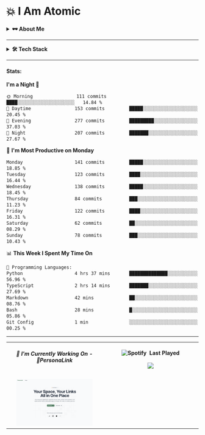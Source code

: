 # 💥 I Am Atomic

<details>
  <summary><strong>🕶️ About Me</strong></summary>
<br/>
I am Reymund Virtus, a full-stack engineer operating quietly and crafting systems from the shadows.

I wield **TypeScript**, **Python**, and **PHP** as my core arsenal, building everything from sleek web interfaces to robust mobile solutions.  
I specialize in **serverless technologies**, seamlessly integrating AWS and Azure to deliver scalable, event-driven architectures.

My realm spans the full stack, from intuitive UI interactions to data pipelines and infrastructure as code.  
From RESTful APIs to real-time systems, I deploy with precision and purpose.

In the silence, I thrive.  
While others chase trends, I study **emerging technologies**, master them, and bend them to my will.

> *Where others see complexity, I see patterns.*

A mere shadow, blending into the silence, while crafting world-altering code in the dark.

> *I don’t need recognition.* 
> *I don’t need applause.*  
> *Because in the world of systems and services...*  
> *I am the one who holds the architecture together.*  
> *I am Atomic.* 💥

</details>

---

<details>
  <summary><strong>🛠️ Tech Stack</strong></summary>

  
#### DevOps & Cloud:
![AWS](https://img.shields.io/badge/AWS-ff9900?style=flat-square&logoColor=white) 
![Azure](https://img.shields.io/badge/Azure-007fff?style=flat-square&logoColor=white) 
![Firebase](https://img.shields.io/badge/Firebase-%23FF9100?style=flat-square&logo=firebase&logoColor=white) 
![Github Actions](https://img.shields.io/badge/GitHub_Actions-%232088FF?style=flat-square&logo=github-actions&logoColor=white) 
![Terraform](https://img.shields.io/badge/Terraform-%235c4ee5?style=flat-square&logo=Terraform&logoColor=white) 
![Docker](https://img.shields.io/badge/Docker-%232496ED?style=flat-square&logo=docker&logoColor=white) 
![Grafana](https://img.shields.io/badge/Grafana-%23F46800?style=flat-square&logo=grafana&logoColor=white) 
#### Backend:
![Django](https://img.shields.io/badge/Django-%23092E20?style=flat-square&logo=django&logoColor=white) 
![DjangoREST](https://img.shields.io/badge/DJANGO-REST-ff1709?style=flat-square&logo=django&logoColor=white&color=ff1709&labelColor=gray) 
![FastAPI](https://img.shields.io/badge/FastAPI-%23009688?style=flat-square&logo=fastAPI&logoColor=white) 
![Flask](https://img.shields.io/badge/Flask-%23000.svg?style=flat-square&logo=flask&logoColor=white) 
![NodeJS](https://img.shields.io/badge/Node.js-%235FA04E?style=flat-square&logo=node.js&logoColor=white) 
![Express.js](https://img.shields.io/badge/Express.js-%23000000?style=flat-square&logo=express&logoColor=white) 
![Laravel](https://img.shields.io/badge/Laravel-%23FF2D20?style=flat-square&logo=laravel&logoColor=white) 
#### Database:
![MariaDB](https://img.shields.io/badge/MariaDB-%23003545?style=flat-square&logo=mariaDB&logoColor=white) 
![MySQL](https://img.shields.io/badge/MySQL-%234479A1?style=flat-square&logo=mysql&logoColor=white) 
![Postgres](https://img.shields.io/badge/PostgreSQL-%234169E1?style=flat-square&logo=PostgreSQL&logoColor=white) 
![SQLite](https://img.shields.io/badge/SQLite-%23003B57?style=flat-square&logo=sqlite&logoColor=white) 
![Neo4J](https://img.shields.io/badge/Neo4j-%234581C3?style=flat-square&logo=neo4j&logoColor=white) 
![AmazonDynamoDB](https://img.shields.io/badge/Amazon%20DynamoDB-3b48cc?style=flat-square&logo=Amazon%20DynamoDB&logoColor=white) 
![MongoDB](https://img.shields.io/badge/MongoDB-%2347A248?style=flat-square&logo=mongodb&logoColor=white) 
#### Frontend:
![Next JS](https://img.shields.io/badge/Next.js-%23000000?style=flat-square&logo=next.js&logoColor=white) 
![shadcn/ui](https://img.shields.io/badge/shadcn%2Fui-%23000000?style=flat-square&logo=shadcn%2Fui&logoColor=white) 
![React](https://img.shields.io/badge/React-%2300d8fe?style=flat-square&logo=react&logoColor=white) 
![Vue.js](https://img.shields.io/badge/Vue.js-%234FC08D?style=flat-square&logo=vue.js&logoColor=white) 
![TailwindCSS](https://img.shields.io/badge/TailwindCSS-%2306B6D4?style=flat-square&logo=tailwindcss&logoColor=white) 
![Bootstrap](https://img.shields.io/badge/Bootstrap-%238819fd?style=flat-square&logo=Bootstrap&logoColor=white) 
![Figma](https://img.shields.io/badge/Figma-%23F24E1E?style=flat-square&logo=figma&logoColor=white) 
#### Mobile Development:
![Flutter](https://img.shields.io/badge/Flutter-%232fb8f6?style=flat-square&logo=flutter&logoColor=white) 
![Expo](https://img.shields.io/badge/Expo-%231C2024?style=flat-square&logo=expo&logoColor=white) 
![React Native](https://img.shields.io/badge/React_Native-%2300d8fe?style=flat-square&logo=react&logoColor=white) 
![Android Studio](https://img.shields.io/badge/Android_Studio-%233DDC84?style=flat-square&logo=android-studio&logoColor=white) 
#### Developer Tools:
![Git](https://img.shields.io/badge/Git-%23F05032?style=flat-square&logo=git&logoColor=white) 
![GitHub](https://img.shields.io/badge/GitHub-%23181717?style=flat-square&logo=github&logoColor=white) 
![Bitbucket](https://img.shields.io/badge/Bitbucket-%230052CC?style=flat-square&logo=Bitbucket&logoColor=white) 
![Jira Software](https://img.shields.io/badge/Jira_Software-%230052CC?style=flat-square&logo=jira-software&logoColor=white) 
![Postman](https://img.shields.io/badge/Postman-%23FF6C37?style=flat-square&logo=postman&logoColor=white) 
![Neovim](https://img.shields.io/badge/Neovim-%2357A143?style=flat-square&logo=Neovim&logoColor=white) 
![Tmux](https://img.shields.io/badge/Tmux-%231BB91F?style=flat-square&logo=tmux&logoColor=white) 
![GitHub Copilot](https://img.shields.io/badge/GitHub_Copilot-%23000000?style=flat-square&logo=github-copilot&logoColor=white) 
#### AI Tools:
![v0](https://img.shields.io/badge/v0-%23000000?style=flat-square&logo=v0&logoColor=white) 
![Gemini](https://img.shields.io/badge/Gemini-%23697ccc?style=flat-square&logo=google-gemini&logoColor=white) 
![OpenAI](https://img.shields.io/badge/OpenAI-%230ea982?style=flat-square&logo=openai&logoColor=white) 
![Anthropic](https://img.shields.io/badge/Anthropic-%23D97757?style=flat-square&logo=claude&logoColor=white) 
![Amazon Bedrock](https://img.shields.io/badge/Amazon_Bedrock-%23258671?style=flat-square&logoColor=white) 
</details>

---

#### Stats:
<!--START_SECTION:waka-->
**I'm a Night 🦉** 

```text
🌞 Morning                111 commits         ████░░░░░░░░░░░░░░░░░░░░░   14.84 % 
🌆 Daytime                153 commits         █████░░░░░░░░░░░░░░░░░░░░   20.45 % 
🌃 Evening                277 commits         █████████░░░░░░░░░░░░░░░░   37.03 % 
🌙 Night                  207 commits         ███████░░░░░░░░░░░░░░░░░░   27.67 % 
```
📅 **I'm Most Productive on Monday** 

```text
Monday                   141 commits         █████░░░░░░░░░░░░░░░░░░░░   18.85 % 
Tuesday                  123 commits         ████░░░░░░░░░░░░░░░░░░░░░   16.44 % 
Wednesday                138 commits         █████░░░░░░░░░░░░░░░░░░░░   18.45 % 
Thursday                 84 commits          ███░░░░░░░░░░░░░░░░░░░░░░   11.23 % 
Friday                   122 commits         ████░░░░░░░░░░░░░░░░░░░░░   16.31 % 
Saturday                 62 commits          ██░░░░░░░░░░░░░░░░░░░░░░░   08.29 % 
Sunday                   78 commits          ███░░░░░░░░░░░░░░░░░░░░░░   10.43 % 
```


📊 **This Week I Spent My Time On** 

```text
💬 Programming Languages: 
Python                   4 hrs 37 mins       ██████████████░░░░░░░░░░░   56.96 % 
TypeScript               2 hrs 14 mins       ███████░░░░░░░░░░░░░░░░░░   27.69 % 
Markdown                 42 mins             ██░░░░░░░░░░░░░░░░░░░░░░░   08.76 % 
Bash                     28 mins             █░░░░░░░░░░░░░░░░░░░░░░░░   05.86 % 
Git Config               1 min               ░░░░░░░░░░░░░░░░░░░░░░░░░   00.25 % 
```


<!--END_SECTION:waka-->

---

<div align="center" width="100%">
  <table>
    <tr>
      <td align="center" valign="center" width="50%">
        <h5>🎯 I'm Currently Working On - <a href="https://personalink-b181a.web.app/" style="text-decoration: none;">
          🔗<strong>PersonaLink</strong>
        </a></h5>
        <br>
        <img src="https://github.com/reymundvirtus/reymundvirtus/blob/main/assets/personalink.png?raw=true" width="200"/>
      </td>
      <td align="center" valign="top" width="50%">
        <br />
        <strong align="center">
          <img src="https://upload.wikimedia.org/wikipedia/commons/8/84/Spotify_icon.svg" alt="Spotify" width="15">&nbsp; Last Played
        </strong>
        <br />
        <br />
        <a href="#">
          <img width="400" src="https://spotify-github-profile.kittinanx.com/api/view?uid=reymundvirtus-ph&cover_image=true&theme=novatorem&show_offline=false&background_color=000000&interchange=false&bar_color=53b14f&bar_color_cover=false" />
        </a>
      </td>
    </tr>
  </table>
</div>
